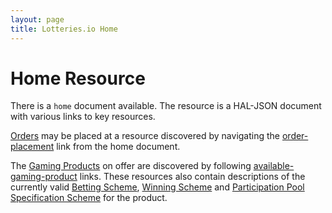 ```yaml
---
layout: page
title: Lotteries.io Home
---
```


# Home Resource

There is a `home` document available. The resource is a HAL-JSON document with various links to key resources.

[Orders](../concepts/order) may be placed at a resource discovered by navigating the [order-placement](../link-relationships/order-placement) link from the home document.

The [Gaming Products](../concepts/gaming-product) on offer are discovered by following [available-gaming-product](../link-relationships/available-gaming-product) links. These resources also contain descriptions of the currently valid [Betting Scheme](../concepts/betting-scheme), [Winning Scheme](../concepts/winning-scheme) and [Participation Pool Specification Scheme](../concepts/participation-pool-specification-scheme) for the product.
